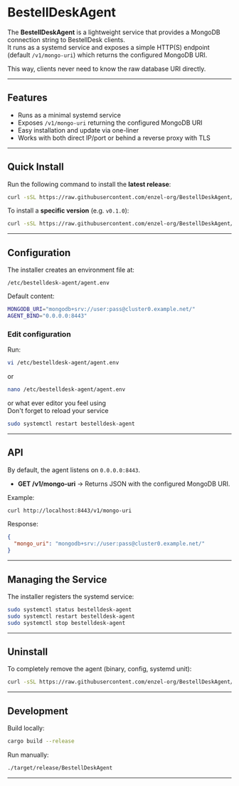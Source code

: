 # BestellDeskAgent

The **BestellDeskAgent** is a lightweight service that provides a MongoDB connection string to BestellDesk clients.  
It runs as a systemd service and exposes a simple HTTP(S) endpoint (default `/v1/mongo-uri`) which returns the configured MongoDB URI.  

This way, clients never need to know the raw database URI directly.

---

## Features

- Runs as a minimal systemd service
- Exposes `/v1/mongo-uri` returning the configured MongoDB URI
- Easy installation and update via one-liner
- Works with both direct IP/port or behind a reverse proxy with TLS

---

## Quick Install

Run the following command to install the **latest release**:

```bash
curl -sSL https://raw.githubusercontent.com/enzel-org/BestellDeskAgent/master/bestelldesk-agent.sh | bash -s install
```

To install a **specific version** (e.g. `v0.1.0`):

```bash
curl -sSL https://raw.githubusercontent.com/enzel-org/BestellDeskAgent/master/bestelldesk-agent.sh | VERSION=v0.1.0 bash -s install
```

---

## Configuration

The installer creates an environment file at:

```
/etc/bestelldesk-agent/agent.env
```

Default content:

```bash
MONGODB_URI="mongodb+srv://user:pass@cluster0.example.net/"
AGENT_BIND="0.0.0.0:8443"
```

### Edit configuration

Run:

```bash
vi /etc/bestelldesk-agent/agent.env
```
or
```bash
nano /etc/bestelldesk-agent/agent.env
```
or what ever editor you feel using  
Don't forget to reload your service  
```bash
sudo systemctl restart bestelldesk-agent
```

---

## API

By default, the agent listens on `0.0.0.0:8443`.

- **GET /v1/mongo-uri** → Returns JSON with the configured MongoDB URI.

Example:

```bash
curl http://localhost:8443/v1/mongo-uri
```

Response:

```json
{
  "mongo_uri": "mongodb+srv://user:pass@cluster0.example.net/"
}
```

---

## Managing the Service

The installer registers the systemd service:

```bash
sudo systemctl status bestelldesk-agent
sudo systemctl restart bestelldesk-agent
sudo systemctl stop bestelldesk-agent
```

---

## Uninstall

To completely remove the agent (binary, config, systemd unit):

```bash
curl -sSL https://raw.githubusercontent.com/enzel-org/BestellDeskAgent/master/bestelldesk-agent.sh | bash -s uninstall
```

---

## Development

Build locally:

```bash
cargo build --release
```

Run manually:

```bash
./target/release/BestellDeskAgent
```

---

